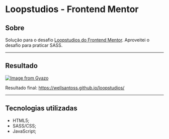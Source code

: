 # Loopstudios - Frontend Mentor

## Sobre

Solução para o desafio [Loopstudios do Frontend Mentor](https://www.frontendmentor.io/challenges/loopstudios-landing-page-N88J5Onjw). Aproveitei o desafio para praticar SASS.

---

## Resultado
[![Image from Gyazo](https://i.gyazo.com/7816e8809a28fcef355e424ab9781cd5.jpg)](https://gyazo.com/7816e8809a28fcef355e424ab9781cd5)

Resultado final: https://wellsantoss.github.io/loopstudios/

---

## Tecnologias utilizadas
- HTML5;
- SASS/CSS;
- JavaScript;
